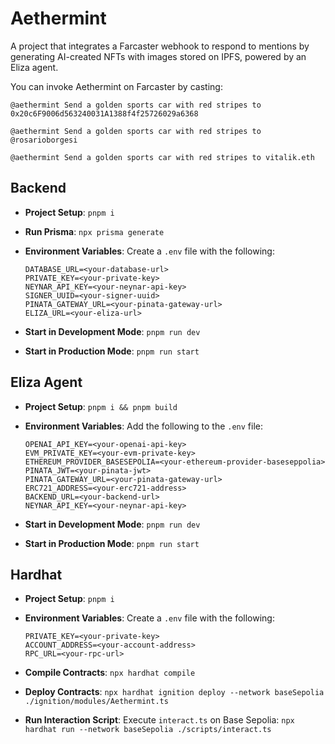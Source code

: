 # Aethermint
A project that integrates a Farcaster webhook to respond to mentions by generating AI-created NFTs with images stored on IPFS, powered by an Eliza agent.

You can invoke Aethermint on Farcaster by casting:

```
@aethermint Send a golden sports car with red stripes to 0x20c6F9006d563240031A1388f4f25726029a6368  

@aethermint Send a golden sports car with red stripes to @rosarioborgesi  

@aethermint Send a golden sports car with red stripes to vitalik.eth
```

## Backend
- **Project Setup**: `pnpm i`

- **Run Prisma**: `npx prisma generate`

- **Environment Variables**: Create a `.env` file with the following:

    ```
    DATABASE_URL=<your-database-url>
    PRIVATE_KEY=<your-private-key>
    NEYNAR_API_KEY=<your-neynar-api-key>
    SIGNER_UUID=<your-signer-uuid>
    PINATA_GATEWAY_URL=<your-pinata-gateway-url>
    ELIZA_URL=<your-eliza-url>
    ```

- **Start in Development Mode**: `pnpm run dev`

- **Start in Production Mode**: `pnpm run start`

## Eliza Agent
- **Project Setup**: `pnpm i && pnpm build`

- **Environment Variables**: Add the following to the `.env` file:

    ```
    OPENAI_API_KEY=<your-openai-api-key>
    EVM_PRIVATE_KEY=<your-evm-private-key>
    ETHEREUM_PROVIDER_BASESEPOLIA=<your-ethereum-provider-baseseppolia>
    PINATA_JWT=<your-pinata-jwt>
    PINATA_GATEWAY_URL=<your-pinata-gateway-url>
    ERC721_ADDRESS=<your-erc721-address>
    BACKEND_URL=<your-backend-url>
    NEYNAR_API_KEY=<your-neynar-api-key>
    ```

- **Start in Development Mode**: `pnpm run dev`

- **Start in Production Mode**: `pnpm run start`

## Hardhat
- **Project Setup**: `pnpm i`

- **Environment Variables**: Create a `.env` file with the following:

    ```
    PRIVATE_KEY=<your-private-key>
    ACCOUNT_ADDRESS=<your-account-address>
    RPC_URL=<your-rpc-url>
    ```

- **Compile Contracts**: `npx hardhat compile`

- **Deploy Contracts**: `npx hardhat ignition deploy --network baseSepolia ./ignition/modules/Aethermint.ts`

- **Run Interaction Script**: Execute `interact.ts` on Base Sepolia: `npx hardhat run --network baseSepolia ./scripts/interact.ts`